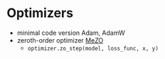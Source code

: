 # Optimizers
* minimal code version Adam, AdamW
* zeroth-order optimizer [MeZO](https://arxiv.org/abs/2305.17333)
  * ```optimizer.zo_step(model, loss_func, x, y)```